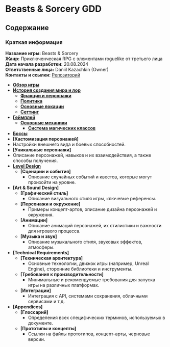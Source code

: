 # Beasts & Sorcery GDD

## Содержание

### Краткая информация

**Название игры:** Beasts & Sorcery  
**Жанр:** Приключенческая RPG с элементами roguelike от третьего лица  
**Дата начала разработки:** 20.08.2024  
**Ответственные лица:** Daniil Kazachkin (Owner)  
**Контакты и ссылки:** [Репозиторий](https://github.com/dreykanbern/BeastsSorcery)

- **[Обзор игры](./game-overview-page.md)**
- **[История создания мира и лор](./story/introduction.md)**
	- **[Фракции и персонажи](./story/characters.md)**
	- **[Политика](./story/policy.md)**
	- **[Основные локации](./story/locations.md)**
	- **[Сеттинг](./story/setting.md)**
- **[Геймплей](./gameplay/gameplay.md)**
	- **[Основные механики](./gameplay/mechanics.md)**
      - **[Система магических классов](./gameplay/mechanics/magic-system.md)** 
- **[Боссы](./gameplay/bosses.md)**
- **[Кастомизация персонажей]**
- Настройки внешнего вида и боевых способностей.
- **[Уникальные персонажи]**
- Описание персонажей, навыков и их взаимодействия, а также способы получения.
- **[Level Design](./level-disign/base.md)**
	- **[Сценарии и события]**
		- Описание случайных событий и квестов, которые могут произойти на уровне.
- **[Art & Sound Design]**
	- **[Графический стиль]**
		- Описание визуального стиля игры, ключевые референсы.
	- **[Персонажи и окружение]**
		- Примеры концепт-артов, описание дизайна персонажей и окружения.
	- **[Анимации]**
		- Описание анимаций персонажей, их стилистики и важности для игрового процесса.
	- **[Музыка и звук]**
		- Описание музыкального стиля, звуковых эффектов, атмосферы.
- **[Technical Requirements]**
	- **[Техническая архитектура]**
		- Основные технологии, движок игры (например, Unreal Engine), сторонние библиотеки и инструменты.
	- **[Требования к производительности]**
		- Минимальные и рекомендуемые требования для запуска игры на различных платформах.
	- **[Интеграции]**
		- Интеграция с API, системами сохранения, облачными сервисами и т.д.
- **[Appendices]**
	- **[Глоссарий]**
		- Определения всех специфических терминов, используемых в документе.
	- **[Прототипы и концепты]**
		- Ссылки на файлы прототипов, концепт-арты, черновые версии.